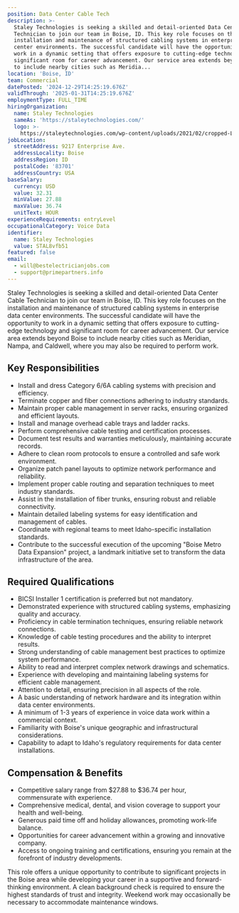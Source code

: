 ```yaml
---
position: Data Center Cable Tech
description: >-
  Staley Technologies is seeking a skilled and detail-oriented Data Center Cable
  Technician to join our team in Boise, ID. This key role focuses on the
  installation and maintenance of structured cabling systems in enterprise data
  center environments. The successful candidate will have the opportunity to
  work in a dynamic setting that offers exposure to cutting-edge technology and
  significant room for career advancement. Our service area extends beyond Boise
  to include nearby cities such as Meridia...
location: 'Boise, ID'
team: Commercial
datePosted: '2024-12-29T14:25:19.676Z'
validThrough: '2025-01-31T14:25:19.676Z'
employmentType: FULL_TIME
hiringOrganization:
  name: Staley Technologies
  sameAs: 'https://staleytechnologies.com/'
  logo: >-
    https://staleytechnologies.com/wp-content/uploads/2021/02/cropped-Logo_StaleyTechnologies.png
jobLocation:
  streetAddress: 9217 Enterprise Ave.
  addressLocality: Boise
  addressRegion: ID
  postalCode: '83701'
  addressCountry: USA
baseSalary:
  currency: USD
  value: 32.31
  minValue: 27.88
  maxValue: 36.74
  unitText: HOUR
experienceRequirements: entryLevel
occupationalCategory: Voice Data
identifier:
  name: Staley Technologies
  value: STAL8vfb51
featured: false
email:
  - will@bestelectricianjobs.com
  - support@primepartners.info
---
```




Staley Technologies is seeking a skilled and detail-oriented Data Center Cable Technician to join our team in Boise, ID. This key role focuses on the installation and maintenance of structured cabling systems in enterprise data center environments. The successful candidate will have the opportunity to work in a dynamic setting that offers exposure to cutting-edge technology and significant room for career advancement. Our service area extends beyond Boise to include nearby cities such as Meridian, Nampa, and Caldwell, where you may also be required to perform work.

## Key Responsibilities

- Install and dress Category 6/6A cabling systems with precision and efficiency.
- Terminate copper and fiber connections adhering to industry standards.
- Maintain proper cable management in server racks, ensuring organized and efficient layouts.
- Install and manage overhead cable trays and ladder racks.
- Perform comprehensive cable testing and certification processes.
- Document test results and warranties meticulously, maintaining accurate records.
- Adhere to clean room protocols to ensure a controlled and safe work environment.
- Organize patch panel layouts to optimize network performance and reliability.
- Implement proper cable routing and separation techniques to meet industry standards.
- Assist in the installation of fiber trunks, ensuring robust and reliable connectivity.
- Maintain detailed labeling systems for easy identification and management of cables.
- Coordinate with regional teams to meet Idaho-specific installation standards.
- Contribute to the successful execution of the upcoming "Boise Metro Data Expansion" project, a landmark initiative set to transform the data infrastructure of the area.

## Required Qualifications

- BICSI Installer 1 certification is preferred but not mandatory.
- Demonstrated experience with structured cabling systems, emphasizing quality and accuracy.
- Proficiency in cable termination techniques, ensuring reliable network connections.
- Knowledge of cable testing procedures and the ability to interpret results.
- Strong understanding of cable management best practices to optimize system performance.
- Ability to read and interpret complex network drawings and schematics.
- Experience with developing and maintaining labeling systems for efficient cable management.
- Attention to detail, ensuring precision in all aspects of the role.
- A basic understanding of network hardware and its integration within data center environments.
- A minimum of 1-3 years of experience in voice data work within a commercial context.
- Familiarity with Boise's unique geographic and infrastructural considerations.
- Capability to adapt to Idaho's regulatory requirements for data center installations.

## Compensation & Benefits

- Competitive salary range from $27.88 to $36.74 per hour, commensurate with experience.
- Comprehensive medical, dental, and vision coverage to support your health and well-being.
- Generous paid time off and holiday allowances, promoting work-life balance.
- Opportunities for career advancement within a growing and innovative company.
- Access to ongoing training and certifications, ensuring you remain at the forefront of industry developments.

This role offers a unique opportunity to contribute to significant projects in the Boise area while developing your career in a supportive and forward-thinking environment. A clean background check is required to ensure the highest standards of trust and integrity. Weekend work may occasionally be necessary to accommodate maintenance windows.
